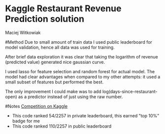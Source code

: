 
Kaggle Restaurant Revenue Prediction solution
============================================================
Maciej Witkowiak

#Method
Due to small amount of train data I used public leaderboard for model validation, hence all data was used for training.

After brief data exploration it was clear that taking the logarithm of revenue (predicted value) generated nice gaussian curve.

I used lasso for feature selection and random forest for actual model.
The model had clear advantages when compared to my other attempts: it used a small subset of features but performed the best.

The only improvement I could make was to add log(days-since-restaurant-open) as a predictor instead of
just using the raw number.

#Notes
[Competition on Kaggle](https://www.kaggle.com/c/restaurant-revenue-prediction)

* This code ranked 54/2257 in private leaderboard, this earned "top 10%" badge for me
* This code ranked 110/2257 in public leaderboard
